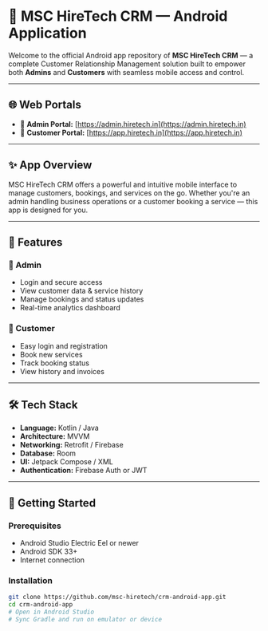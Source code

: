 # 📱 MSC HireTech CRM — Android Application

Welcome to the official Android app repository of **MSC HireTech CRM** — a complete Customer Relationship Management solution built to empower both **Admins** and **Customers** with seamless mobile access and control.

---

## 🌐 Web Portals

- 🔐 **Admin Portal:** [https://admin.hiretech.in](https://admin.hiretech.in)
- 🙋 **Customer Portal:** [https://app.hiretech.in](https://app.hiretech.in)

---

## ✨ App Overview

MSC HireTech CRM offers a powerful and intuitive mobile interface to manage customers, bookings, and services on the go. Whether you're an admin handling business operations or a customer booking a service — this app is designed for you.

---

## 🎯 Features

### 👤 Admin
- Login and secure access
- View customer data & service history
- Manage bookings and status updates
- Real-time analytics dashboard

### 🙍 Customer
- Easy login and registration
- Book new services
- Track booking status
- View history and invoices

---

## 🛠 Tech Stack

- **Language:** Kotlin / Java  
- **Architecture:** MVVM  
- **Networking:** Retrofit / Firebase  
- **Database:** Room  
- **UI:** Jetpack Compose / XML  
- **Authentication:** Firebase Auth or JWT  

---

## 🚀 Getting Started

### Prerequisites
- Android Studio Electric Eel or newer
- Android SDK 33+
- Internet connection

### Installation
```bash
git clone https://github.com/msc-hiretech/crm-android-app.git
cd crm-android-app
# Open in Android Studio
# Sync Gradle and run on emulator or device
